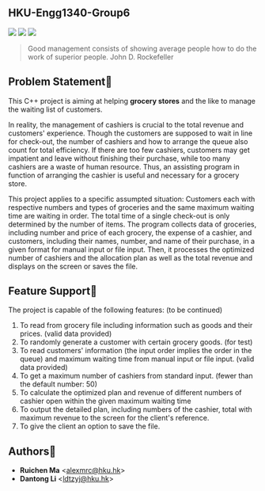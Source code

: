 HKU-Engg1340-Group6
-------------------

![](https://img.shields.io/github/release/lidantong/HKU-Engg1340-Group6.svg)
![](http://progressed.io/bar/15?title=completed)
![](https://img.shields.io/badge/language-C%2B%2B-green.svg)


> Good management consists of showing average people how to do the work of superior people.
> John D. Rockefeller

Problem Statement:flashlight:
-----------------

This C++ project is aiming at helping **grocery stores** and the like to manage the waiting list of customers. 

In reality, the management of cashiers is crucial to the total revenue and customers' experience. Though the customers are supposed to wait in line for check-out, the number of cashiers and how to arrange the queue also count for total efficiency.  If there are too few cashiers, customers may get impatient and leave without finishing their purchase, while too many cashiers are a waste of human resource. Thus, an assisting program in function of arranging the cashier is useful and necessary for a grocery store.

This project applies to a specific assumpted situation: Customers each with respective numbers and types of groceries and the same maximum waiting time are waiting in order. The total time of a single check-out is only determined by the number of items. The program collects data of groceries, including number and price of each grocery, the expense of a cashier, and customers, including their names, number, and name of their purchase, in a given format for manual input or file input. Then, it processes the optimized number of cashiers and the allocation plan as well as the total revenue and displays on the screen or saves the file.

Feature Support:gift:
---------------

The project is capable of the following features: (to be continued)

1. To read from grocery file including information such as goods and their prices. (valid data provided)
2. To randomly generate a customer with certain grocery goods. (for test)
3. To read customers' information (the input order implies the order in the queue) and maximum waiting time from manual input or file input. (valid data provided)
4. To get a maximum number of cashiers from standard input. (fewer than the default number: 50)
5. To calculate the optimized plan and revenue of different numbers of cashier open within the given maximum waiting time
6. To output the detailed plan, including numbers of the cashier, total with maximum revenue to the screen for the client's reference.
7. To give the client an option to save the file.

Authors:eyes:
----------

* **Ruichen Ma** <<alexmrc@hku.hk>>
* **Dantong Li** <<ldtzyj@hku.hk>>
